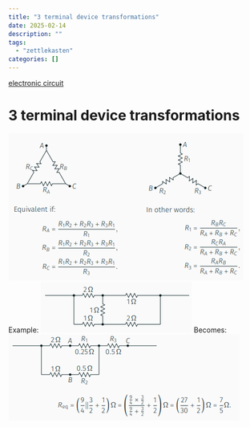 ```yaml
---
title: "3 terminal device transformations"
date: 2025-02-14
description: ""
tags: 
  - "zettlekasten"
categories: []
---
```


[electronic circuit](electronic%20circuit)
# 3 terminal device transformations
![Pasted image 20221030191710](../attachments/Pasted%20image%2020221030191710.png)
Example:
![Pasted image 20221030191734](../attachments/Pasted%20image%2020221030191734.png)
Becomes:
![Pasted image 20221030191748](../attachments/Pasted%20image%2020221030191748.png)